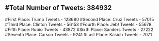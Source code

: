 #Total Number of Tweets: 384932 
---
#First Place: Trump Tweets - 128680
#Second Place: Cruz Tweets - 57015
#Third Place: Clinton Tweets - 56153
#Fourth Place: Jeb! Tweets - 55678
#Fifth Place: Rubio Tweets - 43872
#Sixth Place: Sanders Tweets - 27222
#Seventh Place: Carson Tweets - 9241
#Last Place: Kasich Tweets - 7071

